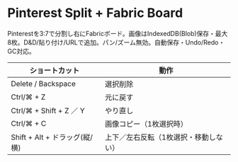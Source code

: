 # Pinterest Split + Fabric Board

Pinterestを3:7で分割し右にFabricボード。画像はIndexedDB(Blob)保存・最大8枚。D&D/貼り付け/URLで追加。パン/ズーム無効。自動保存・Undo/Redo・GC対応。

| ショートカット                  | 動作                               |
|-------------------------------|------------------------------------|
| Delete / Backspace           | 選択削除                           |
| Ctrl/⌘ + Z                   | 元に戻す                           |
| Ctrl/⌘ + Shift + Z ／ Y      | やり直し                           |
| Ctrl/⌘ + C                   | 画像コピー（1枚選択時）           |
| Shift + Alt + ドラッグ(縦/横) | 上下／左右反転（1枚選択・移動しない） |